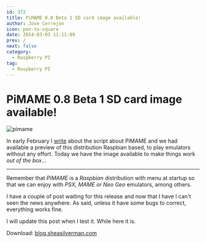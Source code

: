 ```yaml
---
id: 372
title: PiMAME 0.8 Beta 1 SD card image available!
author: Jose Cerrejon
icon: pen-to-square
date: 2014-03-03 11:11:09
prev: /
next: false
category:
  - Raspberry PI
tag:
  - Raspberry PI
---
```


# PiMAME 0.8 Beta 1 SD card image available!

![pimame](/images/mame.jpg)

In early February I [write](/post.php?id=360) about the script about PiMAME and we had available a preview of this distribution Raspbian based, to play emulators without any effort. Today we have the image available to make things work *out of the box*...

- - -
Remember that *PiMAME* is a *Raspbian* distribution with menu at startup so that we can enjoy with *PSX, MAME or Neo Geo* emulators, among others. 

I have a couple of post waiting for this release and now that I have I can't seen the news anywhere. As said, unless it have some bugs to correct, everything works fine. 

I will update this post when I test it. While here it is.

Download: [blog.sheasilverman.com](http://pimame.org/releases/latest.php)